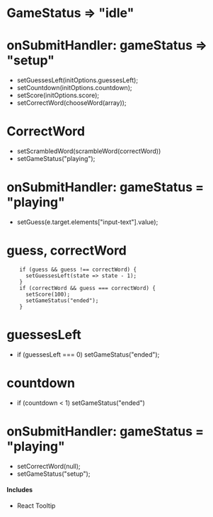 # GameStatus => "idle"

# onSubmitHandler: gameStatus => "setup"

- setGuessesLeft(initOptions.guessesLeft);
- setCountdown(initOptions.countdown);
- setScore(initOptions.score);
- setCorrectWord(chooseWord(array));

# CorrectWord

- setScrambledWord(scrambleWord(correctWord))
- setGameStatus("playing");

# onSubmitHandler: gameStatus = "playing"

- setGuess(e.target.elements["input-text"].value);

# guess, correctWord

```
    if (guess && guess !== correctWord) {
      setGuessesLeft(state => state - 1);
    }
    if (correctWord && guess === correctWord) {
      setScore(100);
      setGameStatus("ended");
    }
```

# guessesLeft

- if (guessesLeft === 0) setGameStatus("ended");

# countdown

- if (countdown < 1) setGameStatus("ended")

# onSubmitHandler: gameStatus = "playing"

- setCorrectWord(null);
- setGameStatus("setup");

#### Includes

- React Tooltip
